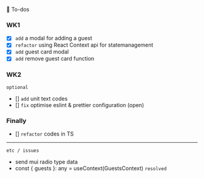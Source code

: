 💙 To-dos

### WK1
- [x] `add` a modal for adding a guest 
- [x] `refactor` using React Context api for statemanagement
- [x] `add` guest card modal
- [x] `add` remove guest card function

### WK2
`optional`
- [] `add` unit text codes 
- [] `fix` optimise eslint & prettier configuration (open)

### Finally
- [] `refactor` codes in TS

---
`etc / issues`
- send mui radio type data 
- const { guests }: any = useContext(GuestsContext) `resolved`
